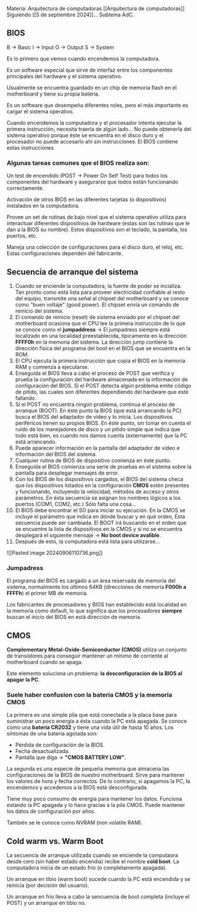 Materia: Arquitectura de computadoras [[Arquitectura de computadoras]]
Siguiendo [[5 de septiembre 2024]]...
Subtema AdC.

## BIOS
B -> Basic
I -> Input
O -> Output
S -> System

Es lo primero que vemos cuando encendemos la computadora.

Es un software especial que sirve de interfaz entre los componentes principales del hardware y el sistema operativo.

Usualmente se encuentra guardado en un chip de memoria flash en el motherboard y tiene su propia bateria.

Es un software que desempeña diferentes roles, pero el más importante es cargar el sistema operativo.

Cuando encendemos la computadora y el procesador intenta ejecutar la primera instrucción, necesita traerla de algún lado... No puede obtenerla del sistema operativo porque éste se encuentra en el disco duro y el procesador no puede accesarlo ahí sin instrucciones. El BIOS contiene estas instrucciones

### Algunas tareas comunes que el BIOS realiza son:
Un test de encendido (POST -> Power On Self Test) para todos los componentes del hardware y asegurarse que todos están funcionando correctamente.

Activación de otros BIOS en las diferentes tarjetas (o dispositivos) instalados en la computadora.

Provee un set de rutinas de bajo nivel que el sistema operativo utiliza para interactuar diferentes dispositivos de hardware (estas son las rutinas que le dan a la BIOS su nombre).
Estos dispositivos son el teclado, la pantalla, los puertos, etc.

Maneja una colección de configuraciones para el disco duro, el reloj, etc. Estas configuraciones dependen del fabricante.

## Secuencia de arranque del sistema
1. Cuando se enciende la computadora, la fuente de poder se incializa. Tan pronto como está lista para proveer electricidad confiable al resto del equipo, transmite una señal al chipset del motherboard y se conoce como "buen voltaje" (good power). El chipset envía un comando de reinicio del sistema.
2. El comando de reinicio (reset) de sistema enviado por el chipset del motherboard ocasiona que el CPU lee la primera instrucción de lo que se conoce como el **jumpaddress** -> El jumpadress siempre está localizado en una localidad preestablecida, típicamente en la dirección **FFFF0h** en la memoria del sistema. La dirección jump contiene la dirección física del programa del boot en el BIOS que se encuentra en la ROM.
3. El CPU ejecuta la primera instrucción que copia el BIOS en la memoria RAM y comienza a ejecutarse.
4.  Enseguida el BIOS lleva a cabo el proceso de POST que verifica y prueba la configuración del hardware almacenada en la información de configuración del BIOS. Si el POST detecta algún problema emite código de pitido, las cuales son diferentes dependiendo del hardware que esté fallando.
5. Si el POST no encuentra ningún problema, continua el proceso de arranque (BOOT). En éste punto la BIOS (que está arrancando la PC) busca el BIOS del adaptador de vídeo y lo inicia. Los dispositivos periféricos tienen su propios BIOS. En éste punto, sin tomar en cuenta el ruido de los manejadores de disco y un pitido simple que indica que todo está bien, es cuando nos damos cuenta (externamente) que la PC está arrancando.
6. Puede aparecer información en la pantalla del adaptador de video e información del BIOS del sistema.
7. Cualquier rutina de BIOS de dispositivo comienza en éste punto.
8. Enseguida el BIOS comienza una serie de pruebas en el sistema sobre la pantalla para desplegar mensajes de error.
9. Con los BIOS de los dispositivos cargados, el BIOS del sistema checa que los dispositivos listados en la configuración **CMOS** estén presentes y funcionando, incluyendo la velocidad, métodos de acceso y otros parámetros. En ésta secuencia se asignan los nombres lógicos a los puertos (COM1, COM2, etc.) Sólo falta una cosa...
10. El BIOS debe encontrar el SO para iniciar su ejecución. En la CMOS se incluye el parámetro que indica en dónde buscar y en qué orden, Esta secuencia puede ser cambiada. El BOOT irá buscando en el orden que se encuentre la lista de dispositivos en la CMOS y si no se encuentra desplegará el siguiente mensaje -> **No boot device avalible**.
11. Después de esto, la computadora está lista para utilizarse...

![[Pasted image 20240906110736.png]]

### Jumpadress
El programa del BIOS es cargado a un área reservada de memoria del sistema, normalmente los últimos 64KB (direcciones de memoria **F000h a FFFFh**) el primer MB de memoria.

Los fabricantes de procesadores y BIOS han establecido está localidad en la memoria como default, lo que significa que los procesadores **siempre** buscan el inicio del BIOS en está dirección de memoria.

## CMOS
**Complementary Metal-Oxide-Semiconductor (CMOS)** utiliza un conjunto de transistores para conseguir mantener un mínimo de corriente al motherboard cuando se apaga.

Este elemento soluciona un problema: **la desconfiguración de la BIOS al apagar la PC**.

### Suele haber confusion con la bateria CMOS y la memoria CMOS
La primera es una simple pila que está conectada a la placa base para suministrar un poco energía a ésta cuando la PC está apagada. Se conoce como una **batería CR2032** y tiene una vida útil de hasta 10 años. Los síntomas de una batería agotada son:
- Pérdida de configuración de la BIOS.
- Fecha desactualizada.
- Pantalla que diga  -> **"CMOS BATTERY LOW"**.

La segunda es una especie de pequeña memoria que almacena las configuraciones de la BIOS de nuestro motherboard. Sirve para mantener los valores de hora y fecha correctos. De lo contrario, si apagamos la PC, la encendemos y accedemos a la BIOS está desconfigurada.

Tiene muy poco consumo de energía para mantener los datos. Funciona estando la PC apagada y lo hace gracias a la pila CMOS. Puede mantener los datos de configuración por años.

También se le conoce como NVRAM (non volatile RAM).

## Cold warm vs. Warm Boot
La secuencia de arranque utilizada cuando se enciende la computaora desde cero (sin haber estado encendia) recibe el nombre **cold boot**.
La computadora inicia de un estado frío (o completamente apagada).

Un arranque en tibio (warm boot) sucede cuando la PC está encendida y se reinicia (por decisión del usuario).

Un arranque en frío lleva a cabo la sencuencia de boot completa (incluye el POST) y un arranque en tibio no.